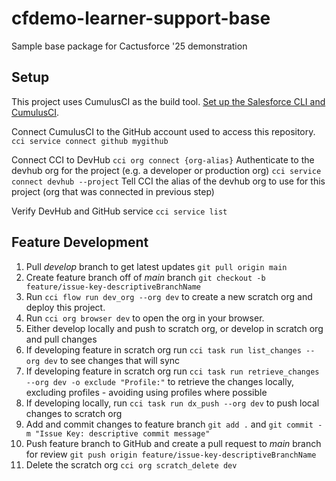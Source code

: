 # cfdemo-learner-support-base
Sample base package for Cactusforce '25 demonstration

## Setup
This project uses CumulusCI as the build tool. [Set up the Salesforce CLI and CumulusCI](https://cumulusci.readthedocs.io/en/latest/get-started.html).

Connect CumulusCI to the GitHub account used to access this repository.
`cci service connect github mygithub`

Connect CCI to DevHub
`cci org connect {org-alias}` Authenticate to the devhub org for the project (e.g. a developer or production org)
`cci service connect devhub --project` Tell CCI the alias of the devhub org to use for this project (org that was connected in previous step)

Verify DevHub and GitHub service
`cci service list`

## Feature Development

1. Pull *develop* branch to get latest updates `git pull origin main`
1. Create feature branch off of *main* branch `git checkout -b feature/issue-key-descriptiveBranchName`
1. Run `cci flow run dev_org --org dev` to create a new scratch org and deploy this project.
1. Run `cci org browser dev` to open the org in your browser.
1. Either develop locally and push to scratch org, or develop in scratch org and pull changes
1. If developing feature in scratch org run `cci task run list_changes --org dev` to see changes that will sync
1. If developing feature in scratch org run `cci task run retrieve_changes --org dev -o exclude "Profile:"` to retrieve the changes locally, excluding profiles - avoiding using profiles where possible
1. If developing locally, run `cci task run dx_push --org dev` to push local changes to scratch org
1. Add and commit changes to feature branch `git add .` and `git commit -m "Issue Key: descriptive commit message"`
1. Push feature branch to GitHub and create a pull request to *main* branch for review `git push origin feature/issue-key-descriptiveBranchName`
1. Delete the scratch org `cci org scratch_delete dev`

